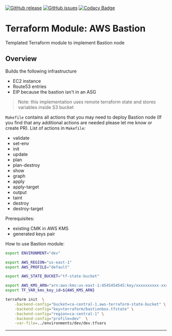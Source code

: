 [![GitHub release](https://img.shields.io/github/release/OlegGorj/tf-modules-aws-bastion.svg)](https://github.com/OlegGorj/tf-modules-aws-bastion/releases)
[![GitHub issues](https://img.shields.io/github/issues/OlegGorj/tf-modules-aws-bastion.svg)](https://github.com/OlegGorj/tf-modules-aws-bastion/issues)
[![Codacy Badge](https://api.codacy.com/project/badge/Grade/0c85a578cb0c4c85bddb373a6f3686ce)](https://app.codacy.com/app/oleggorj/tf-modules-aws-bastion?utm_source=github.com&utm_medium=referral&utm_content=OlegGorj/tf-modules-aws-bastion&utm_campaign=badger)

# Terraform Module: AWS Bastion

Templated Terraform module to implement Bastion node

## Overview

Builds the following infrastructure

- EC2 instance
- Route53 entries
- EIP because the bastion isn't in an ASG

> Note: this implementation uses remote terraform state and stores variables inside S3 bucket

`Makefile` contains all actions that you may need to deploy Bastion node (If you find that any additional actions are needed please let me know or create PR).
List of actions in `Makefile`:

- validate
- set-env
- init
- update
- plan
- plan-destroy
- show
- graph
- apply
- apply-target
- output
- taint
- destroy
- destroy-target

Prerequisites:
- existing CMK in AWS KMS
- generated keys pair

How to use Bastion module:

```bash
export ENVIRONMENT="dev"

export AWS_REGION="us-east-1"
export AWS_PROFILE="default"

export AWS_STATE_BUCKET="tf-state-bucket"

export AWS_KMS_ARN="arn:aws:kms:us-east-1:4545454545:key/xxxxxxxxxx-xxxx-xxxx-xxxx-xxxxxxxxxxxxxx"
export TF_VAR_kms_key_id=${AWS_KMS_ARN}
```

```bash
terraform init  \
    -backend-config="bucket=ca-central-1.aws-terraform-state-bucket" \
    -backend-config="key=terraform/bastionbox.tfstate" \
    -backend-config="region=ca-central-1" \
    -backend-config="profile=dev"  \
    -var-file=../environments/dev/dev.tfvars

```





---
